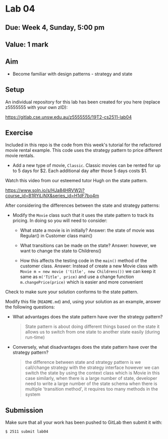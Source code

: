 # Lab 04

## Due: Week 4, Sunday, 5:00 pm

## Value: 1 mark

## Aim

* Become familiar with design patterns - strategy and state

## Setup

An individual repository for this lab has been created for you here (replace z5555555 with your own zID):

https://gitlab.cse.unsw.edu.au/z5555555/19T2-cs2511-lab04

## Exercise

Included in this repo is the code from this week's tutorial for the refactored movie rental example. This code uses the strategy pattern to price different movie rentals.

* Add a new type of movie, `Classic`. Classic movies can be rented for up to 5 days for $2. Each additional day after those 5 days costs $1.

Watch this video from our esteemed tutor Hugh on the state pattern.

https://www.soln.io/s/HJa84HRVW2j?course_id=B1RYiLjNX&series_id=H1dF7bo4m

After considering the differences between the state and strategy patterns:

* Modify the `Movie` class such that it uses the state pattern to track its pricing. In doing so you will need to consider:
  * What state a movie is in initially?
  Answer: the state of movie was Regular() in Customer class main()
  
  * What transitions can be made on the state?
  Answer: however, we want to change the state to Childrens()
  
  * How this affects the testing code in the `main()` method of the customer class.
  Answer: Instead of create a new Movie class with `Movie m = new movie ('title', new Childrens())`
  		  we can keep it same as `m('Title', price)`
  		  and use a change function `m.changePrice(price)` which is easier and more convenient

Check to make sure your solution conforms to the state pattern.

Modify this file (`README.md`) and, using your solution as an example, answer the following questions:

* What advantages does the state pattern have over the strategy pattern?

    > State pattern is about doing different things based on the state
      it allows us to switch from one state to another state easily (during run-time)

* Conversely, what disadvantages does the state pattern have over the strategy pattern?

    > the difference between state and strategy pattern is we call/change strategy with the strategy interface
      however we can switch the state by using the context class which is Movie in this case
      similarly, when there is a large number of state, developer need to write a large number of the state schema
      when there is multiple 'transition method', it requires too many methods in the system
      

## Submission

Make sure that all your work has been pushed to GitLab then submit it with:

```bash
$ 2511 submit lab04
```

